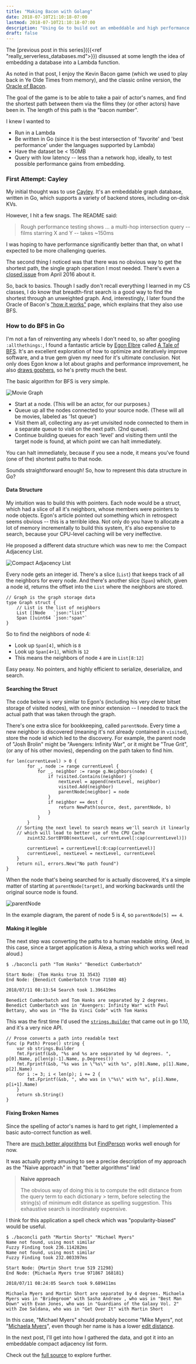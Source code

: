 ```yaml
---
title: "Making Bacon with Golang"
date: 2018-07-10T21:10:18-07:00
lastmod: 2018-07-10T21:10:18-07:00
description: "Using Go to build out an embeddable and high performance Oracle of Bacon"
draft: false
---
```


The [previous post in this series]({{<ref "really_serverless_databases.md">}}) disussed at some length the idea of embedding a database into a Lambda function.

As noted in that post, I enjoy the Kevin Bacon game (which we used to play back in Ye Olde Times from memory), and the classic online version, the [Oracle of Bacon](https://oracleofbacon.org/).

The goal of the game is to be able to take a pair of actor's names, and find the shortest path between them via the films they (or other actors) have been in. The length of this path is the "bacon number".

I knew I wanted to

* Run in a Lambda
* Be written in Go (since it is the best intersection of 'favorite' and 'best performance' under the languages supported by Lambda)
* Have the dataset be < 150MB
* Query with low latency -- less than a network hop, ideally, to test possible performance gains from embedding.

### First Attempt: Cayley

My initial thought was to use [Cayley](https://github.com/cayleygraph/cayley). It's an embeddable graph database, written in Go, which supports a variety of backend stores, including on-disk KVs.

However, I hit a few snags. The README said:

> Rough performance testing shows ... a multi-hop intersection query -- films starring X and Y -- takes ~150ms

I was hoping to have performance significantly better than that, on what I expected to be more challenging queries.

The second thing I noticed was that there was no obvious way to get the shortest path, the single graph operation I most needed. There's even a [closed issue](https://github.com/cayleygraph/cayley/issues/388) from April 2016 about it.

So, back to basics. Though I sadly don't recall everything I learned in my CS classes, I do know that breadth-first search is a good way to find the shortest through an unweighted graph. And, interestingly, I later found the Oracle of Bacon's ["how it works"](https://oracleofbacon.org/how.php) page, which explains that they also use BFS.

### How to do BFS in Go

I'm not a fan of reinventing any wheels I don't need to, so after googling `:allthethings:`, I found a fantastic article by [Egon Elbre](https://medium.com/@egonelbre) called [A Tale of BFS](https://medium.com/@egonelbre/a-tale-of-bfs-4ea1b8ab5eeb). It's an excellent exploration of how to optimize and iteratively improve software, and a true gem given my need for it's ultimate conclusion. Not only does Egon know a lot about graphs and performance improvement, he also [draws gophers](https://github.com/egonelbre/gophers), so he's pretty much the best.

The basic algorithm for BFS is very simple.

![Movie Graph](/images/serverless_db/movie_bfs.svg#center)

* Start at a node. (This will be an actor, for our purposes.)
* Queue up all the nodes connected to your source node. (These will all be movies, labeled as '1st queue')
* Visit them all, collecting any as-yet unvisited node connected to them in a separate queue to visit on the next path. (2nd queue).
* Continue building queues for each 'level' and visiting them until the target node is found, at which point we can halt immediately.

You can halt immediately, because if you see a node, it means you've found (one of the) shortest paths to that node.

Sounds straightforward enough! So, how to represent this data structure in Go?

#### Data Structure

My intuition was to build this with pointers. Each node would be a struct, which had a slice of all it's neighbors, whose members were pointers to node objects. Egon's article pointed out something which in retrospect seems obvious -- this is a terrible idea. Not only do you have to allocate a lot of memory incrementally to build this system, it's also expensive to search, because your CPU-level caching will be very ineffective.

He proposed a different data structure which was new to me: the Compact Adjacency List.

![Compact Adjacency List](/images/serverless_db/compact_adjacency.svg#center)

Every node gets an integer id. There's a slice (`List`) that keeps track of all the neighbors for every node. And there's another slice (`Span`) which, given a node id, returns the offset into the `List` where the neighbors are stored.

```golang
// Graph is the graph storage data
type Graph struct {
	// List is the list of neighbors
	List []Node   `json:"list"`
	Span []uint64 `json:"span"`
}
```

So to find the neighbors of node 4:

* Look up `Span[4]`, which is `8`
* Look up `Span[4+1]`, which is `12`
* This means the neighbors of node `4` are in `List[8:12]`

Easy peasy. No pointers, and highly efficient to serialize, deserialize, and search.

#### Searching the Struct

The code below is very similar to Egon's (including his very clever bitset storage of visited nodes), with one minor extension -- I needed to track the actual path that was taken through the graph.

There's one extra slice for bookkeeping, called `parentNode`. Every time a new neighbor is discovered (meaning it's not already contained in `visited`), store the node id which led to the discovery. For example, the parent node of "Josh Brolin" might be "Avengers: Infinity War", or it might be "True Grit", (or any of his other movies), depending on the path taken to find him.

```golang
for len(currentLevel) > 0 {
		for _, node := range currentLevel {
			for _, neighbor := range g.Neighbors(node) {
				if !visited.Contains(neighbor) {
					nextLevel = append(nextLevel, neighbor)
					visited.Add(neighbor)
					parentNode[neighbor] = node
				}
				if neighbor == dest {
					return NewPath(source, dest, parentNode, b)
				}
			}
		}
    // Sorting the next level to search means we'll search it linearly
    // which will lead to better use of the CPU Cache
		zuint32.SortBYOB(nextLevel, currentLevel[:cap(currentLevel)])

		currentLevel = currentLevel[:0:cap(currentLevel)]
		currentLevel, nextLevel = nextLevel, currentLevel
	}
	return nil, errors.New("No path found")
}
```

When the node that's being searched for is actually discovered, it's a simple matter of starting at `parentNode[target]`, and working backwards until the original source node is found.

![parentNode](/images/serverless_db/parent_node.svg#center)

In the example diagram, the parent of node 5 is 4, so `parentNode[5] == 4`.

#### Making it legible

The next step was converting the paths to a human readable string. (And, in this case, since a target application is Alexa, a string which works well read aloud.)

```
$ ./baconcli path "Tom Hanks" "Benedict Cumberbatch"

Start Node: {Tom Hanks true 31 3543}
End Node: {Benedict Cumberbatch true 71580 48}

2018/07/11 08:13:54 Search took 1.396419ms

Benedict Cumberbatch and Tom Hanks are separated by 2 degrees. Benedict Cumberbatch was in "Avengers: Infinity War" with Paul Bettany, who was in "The Da Vinci Code" with Tom Hanks
```

This was the first time I'd used the [`strings.Builder`](https://www.calhoun.io/concatenating-and-building-strings-in-go/) that came out in go 1.10, and it's a very nice API.

```golang
// Prose converts a path into readable text
func (p Path) Prose() string {
	var sb strings.Builder
	fmt.Fprintf(&sb, "%s and %s are separated by %d degrees. ", p[0].Name, p[len(p)-1].Name, p.Degrees())
	fmt.Fprintf(&sb, "%s was in \"%s\" with %s", p[0].Name, p[1].Name, p[2].Name)
	for i := 3; i < len(p); i += 2 {
		fmt.Fprintf(&sb, ", who was in \"%s\" with %s", p[i].Name, p[i+1].Name)
	}
	return sb.String()
}
```

#### Fixing Broken Names

Since the spelling of actor's names is hard to get right, I implemented a basic auto-correct function as well.

There are [much better algorithms](https://medium.com/@wolfgarbe/1000x-faster-spelling-correction-algorithm-2012-8701fcd87a5f) but [FindPerson](https://github.com/jbarratt/lambdadb/blob/master/bacon/graph.go#L86) works well enough for now.

It was actually pretty amusing to see a precise description of my approach as the "Naive approach" in that "better algorithms" link!

> **Naive approach**
>
> The obvious way of doing this is to compute the edit distance from the query term to each dictionary > term, before selecting the string(s) of minimum edit distance as spelling suggestion. This exhaustive search is inordinately expensive.

I think for this application a spell check which was "popularity-biased" would be useful.

```
$ ./baconcli path "Martin Shorts" "Michael Myers"
Name not found, using most similar
Fuzzy Finding took 236.114282ms
Name not found, using most similar
Fuzzy Finding took 232.003397ms

Start Node: {Martin Short true 519 21298}
End Node: {Michaela Myers true 971867 168181}

2018/07/11 08:24:05 Search took 9.689411ms

Michaela Myers and Martin Short are separated by 4 degrees. Michaela Myers was in "Bridegroom" with Sasha Andreev , who was in "Best Man Down" with Evan Jones, who was in "Guardians of the Galaxy Vol. 2" with Zoe Saldana, who was in "Get Over It" with Martin Short
```

In this case, "Michael Myers" should probably become "Mike Myers", not "[Michaela Myers](https://www.imdb.com/name/nm3638900/)", even though her name is has a lower [edit distance](https://en.wikipedia.org/wiki/Edit_distance).

In the next post, I'll get into how I gathered the data, and got it into an embeddable compact adjacency list form.

Check out the [full source](https://github.com/jbarratt/lambdadb/blob/master/bacon/graph.go) to explore further.

